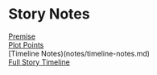 # Story Notes

[Premise](notes/premise.md)  
[Plot Points](notes/plot-points.md)  
[Timeline Notes)(notes/timeline-notes.md)  
[Full Story Timeline](/notes/timeline/the-beginnings.md)  
